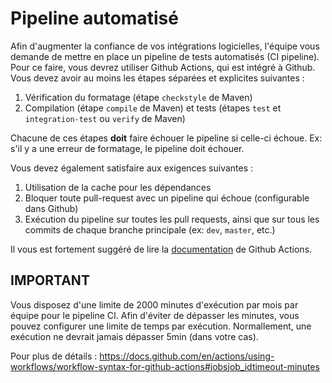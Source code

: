 # Pipeline automatisé

Afin d'augmenter la confiance de vos intégrations logicielles, l'équipe vous demande de mettre en place un pipeline de tests automatisés (CI pipeline). Pour ce faire, vous devrez utiliser Github Actions, qui est intégré à Github. Vous devez avoir au moins les étapes séparées et explicites suivantes :

1. Vérification du formatage (étape `checkstyle` de Maven)
2. Compilation (étape `compile` de Maven) et tests (étapes `test` et `integration-test` ou `verify` de Maven)

Chacune de ces étapes **doit** faire échouer le pipeline si celle-ci échoue. Ex: s'il y a une erreur de formatage, le pipeline doit échouer.

Vous devez également satisfaire aux exigences suivantes :

1. Utilisation de la cache pour les dépendances
2. Bloquer toute pull-request avec un pipeline qui échoue (configurable dans Github)
3. Exécution du pipeline sur toutes les pull requests, ainsi que sur tous les commits de chaque branche principale (ex: `dev`, `master`, etc.)

Il vous est fortement suggéré de lire la [documentation](https://docs.github.com/en/actions/using-workflows/workflow-syntax-for-github-actions) de Github Actions.

## IMPORTANT

Vous disposez d'une limite de 2000 minutes d'exécution par mois par équipe pour le pipeline CI. Afin d'éviter de dépasser les minutes, vous pouvez configurer une limite de temps par exécution. Normallement, une exécution ne devrait jamais dépasser 5min (dans votre cas).

Pour plus de détails : https://docs.github.com/en/actions/using-workflows/workflow-syntax-for-github-actions#jobsjob_idtimeout-minutes
